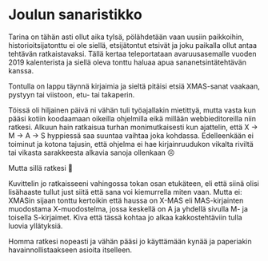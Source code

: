 # Joulun sanaristikko

Tarina on tähän asti ollut aika tylsä, pölähdetään vaan uusiin paikkoihin, historioitsijatonttu ei ole siellä, etsijätontut etsivät ja joku paikalla ollut antaa tehtävän ratkaistavaksi. Tällä kertaa teleportataan avaruusasemalle vuoden 2019 kalenterista ja siellä oleva tonttu haluaa apua sananetsintätehtävän kanssa.

Tontulla on lappu täynnä kirjaimia ja sieltä pitäisi etsiä XMAS-sanat vaakaan, pystyyn tai viistoon, etu- tai takaperin.

Töissä oli hiljainen päivä ni vähän tuli työajallakin mietittyä, mutta vasta kun pääsi kotiin koodaamaan oikeilla ohjelmilla eikä millään webbieditoreilla niin ratkesi. Alkuun hain ratkaisua turhan monimutkaisesti kun ajattelin, että X -> M -> A -> S hyppiessä saa suuntaa vaihtaa joka kohdassa. Edelleenkään ei toiminut ja kotona tajusin, että ohjelma ei hae kirjainruudukon vikalta riviltä tai vikasta sarakkeesta alkavia sanoja ollenkaan 😣

Mutta sillä ratkesi 🙂

Kuvittelin jo ratkaisseeni vahingossa tokan osan etukäteen, eli että siinä olisi lisähaaste tullut just siitä että sana voi kiemurrella miten vaan. Mutta ei: XMASin sijaan tonttu kertoikin että haussa on X-MAS eli MAS-kirjainten muodostama X-muodostelma, jossa keskellä on A ja yhdellä sivulla M- ja toisella S-kirjaimet. Kiva että tässä kohtaa jo alkaa kakkostehtäviin tulla luovia yllätyksiä.

Homma ratkesi nopeasti ja vähän pääsi jo käyttämään kynää ja paperiakin havainnollistaakseen asioita itselleen.
